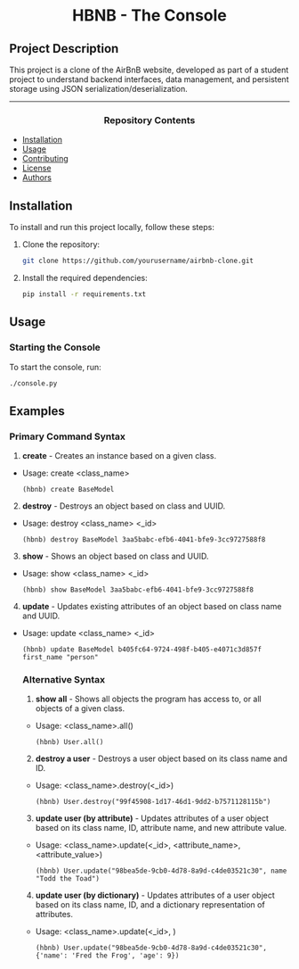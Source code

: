 <center> <h1>HBNB - The Console</h1> </center>

## Project Description
This project is a clone of the AirBnB website, developed as part of a student project to understand backend interfaces, data management, and persistent storage using JSON serialization/deserialization.

---

<center><h3>Repository Contents</h3> </center>

- [Installation](#installation)
- [Usage](#usage)
- [Contributing](#contributing)
- [License](#license)
- [Authors](#authors)

## Installation
To install and run this project locally, follow these steps:
1. Clone the repository:
    ```bash
    git clone https://github.com/yourusername/airbnb-clone.git
    ```
2. Install the required dependencies:
    ```bash
    pip install -r requirements.txt
    ```
## Usage

### Starting the Console
To start the console, run:
```bash
./console.py
```

## Examples

### Primary Command Syntax

1. **create** - Creates an instance based on a given class.
* Usage: create <class_name>    

    ```
    (hbnb) create BaseModel
    ```
2. **destroy** - Destroys an object based on class and UUID.
* Usage: destroy <class_name> <_id>
    
    ```
    (hbnb) destroy BaseModel 3aa5babc-efb6-4041-bfe9-3cc9727588f8
    ```
3. **show** - Shows an object based on class and UUID.
* Usage: show <class_name> <_id>
    
    ```
    (hbnb) show BaseModel 3aa5babc-efb6-4041-bfe9-3cc9727588f8
    ```
4. **update** - Updates existing attributes of an object based on class name and UUID.
* Usage: update <class_name> <_id>
    
    ```
    (hbnb) update BaseModel b405fc64-9724-498f-b405-e4071c3d857f first_name "person"
    ```

    ### Alternative Syntax

    1. **show all** - Shows all objects the program has access to, or all objects of a given class.
    * Usage:  <class_name>.all()
        
        ```
        (hbnb) User.all()
        ```
    2. **destroy a user** - Destroys a user object based on its class name and ID.
    * Usage: <class_name>.destroy(<_id>)
        
        ```
        (hbnb) User.destroy("99f45908-1d17-46d1-9dd2-b7571128115b")
        ```
    3. **update user (by attribute)** - Updates attributes of a user object based on its class name, ID, attribute name, and new attribute value.
    * Usage: <class_name>.update(<_id>, <attribute_name>, <attribute_value>)
        
        ```
        (hbnb) User.update("98bea5de-9cb0-4d78-8a9d-c4de03521c30", name "Todd the Toad")
        ```
    4. **update user (by dictionary)** - Updates attributes of a user object based on its class name, ID, and a dictionary representation of attributes.
    * Usage: <class_name>.update(<_id>, <dictionary>)
        
        ```
        (hbnb) User.update("98bea5de-9cb0-4d78-8a9d-c4de03521c30", {'name': 'Fred the Frog', 'age': 9})
        ```